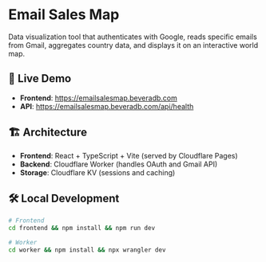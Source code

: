 # Email Sales Map

Data visualization tool that authenticates with Google, reads specific emails from Gmail, aggregates country data, and displays it on an interactive world map.

## 🚀 Live Demo
- **Frontend**: https://emailsalesmap.beveradb.com
- **API**: https://emailsalesmap.beveradb.com/api/health

## 🏗️ Architecture
- **Frontend**: React + TypeScript + Vite (served by Cloudflare Pages)
- **Backend**: Cloudflare Worker (handles OAuth and Gmail API)
- **Storage**: Cloudflare KV (sessions and caching)

## 🛠️ Local Development
```bash
# Frontend
cd frontend && npm install && npm run dev

# Worker  
cd worker && npm install && npx wrangler dev
```

